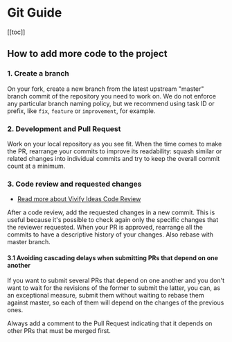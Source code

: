 # Git Guide

[[toc]]

## How to add more code to the project

### 1. Create a branch

On your fork, create a new branch from the latest upstream "master" branch commit of the repository you need to work on.
We do not enforce any particular branch naming policy, but we recommend using task ID or prefix, like `fix`, `feature` or `improvement`, for example.

### 2. Development and Pull Request

Work on your local repository as you see fit. When the time comes to make the PR, rearrange your commits to improve its readability: squash similar or related changes into individual commits and try to keep the overall commit count at a minimum.

### 3. Code review and requested changes

- [Read more about Vivify Ideas Code Review](/)

After a code review, add the requested changes in a new commit. This is useful because it's possible to check again only the specific changes that the reviewer requested. When your PR is approved, rearrange all the commits to have a descriptive history of your changes. Also rebase with master branch.

#### 3.1 Avoiding cascading delays when submitting PRs that depend on one another

If you want to submit several PRs that depend on one another and you don't want to wait for the revisions of the former to submit the latter, you can, as an exceptional measure, submit them without waiting to rebase them against master, so each of them will depend on the changes of the previous ones.

Always add a comment to the Pull Request indicating that it depends on other PRs that must be merged first.
